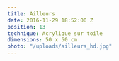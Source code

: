 ```yaml
---
title: Ailleurs
date: 2016-11-29 18:52:00 Z
position: 13
technique: Acrylique sur toile
dimensions: 50 x 50 cm
photo: "/uploads/ailleurs_hd.jpg"
---
```


